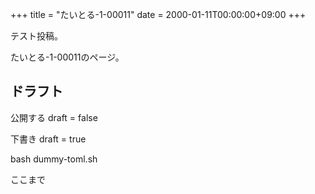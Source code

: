 +++
title = "たいとる-1-00011"
date = 2000-01-11T00:00:00+09:00
+++

テスト投稿。

たいとる-1-00011のページ。


## ドラフト

公開する
draft = false

下書き
draft = true

bash dummy-toml.sh

ここまで
